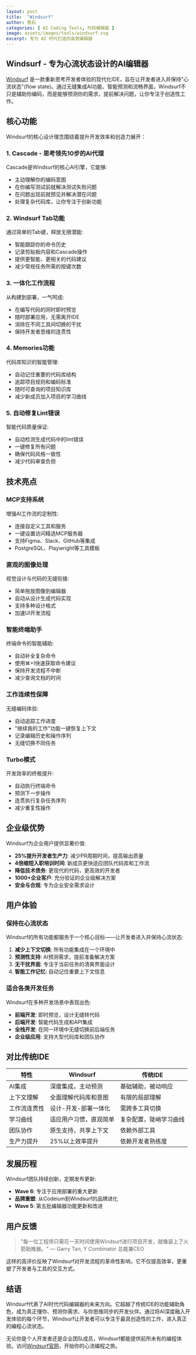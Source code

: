 ```yaml
---
layout: post
title:  "Windsurf"
author: 黑石
categories: [ AI Coding Tools, 代码编辑器 ]
image: assets/images/tools/windsurf.svg
excerpt: 专为 AI 时代打造的高效编辑器
---
```


## Windsurf - 专为心流状态设计的AI编辑器

[Windsurf](https://windsurf.com/) 是一款重新思考开发者体验的现代化IDE，旨在让开发者进入并保持"心流状态"(flow state)。通过无缝集成AI功能、智能预测和流畅界面，Windsurf不只是辅助你编码，而是能够预测你的需求，提前解决问题，让你专注于创造性工作。

## 核心功能

Windsurf的核心设计理念围绕着提升开发效率和创造力展开：

### 1. Cascade - 思考领先10步的AI代理

Cascade是Windsurf的核心AI引擎，它能够:
- 主动理解你的编码意图
- 在你编写测试前就解决测试失败问题
- 在问题出现前就预见并解决潜在问题
- 处理复杂代码库，让你专注于创新功能

### 2. Windsurf Tab功能

通过简单的Tab键，释放无限潜能:
- 智能跟踪你的命令历史
- 记录剪贴板内容和Cascade操作
- 提供更智能、更相关的代码建议
- 减少常规任务所需的按键次数

### 3. 一体化工作流程

从构建到部署，一气呵成:
- 在编写代码的同时即时预览
- 随时部署应用，无需离开IDE
- 消除在不同工具间切换的干扰
- 保持开发者思维的连贯性

### 4. Memories功能

代码库知识的智能管理:
- 自动记住重要的代码库结构
- 追踪项目规则和编码标准
- 随时可查询的项目知识库
- 减少新成员加入项目的学习曲线

### 5. 自动修复Lint错误

智能代码质量保证:
- 自动检测生成代码中的lint错误
- 一键修复所有问题
- 确保代码风格一致性
- 减少代码审查负担

## 技术亮点

### MCP支持系统

增强AI工作流的定制性:
- 连接自定义工具和服务
- 一键设置访问精选MCP服务器
- 支持Figma、Slack、GitHub等集成
- PostgreSQL、Playwright等工具模板

### 直观的图像处理

视觉设计与代码的无缝衔接:
- 简单拖放图像到编辑器
- 自动从设计生成代码实现
- 支持多种设计格式
- 加速UI开发流程

### 智能终端助手

终端命令的智能辅助:
- 自动补全复杂命令
- 使用⌘+I快速获取命令建议
- 保持开发流程不中断
- 减少查询文档的时间

### 工作连续性保障

无缝编码体验:
- 自动追踪工作进度
- "继续我的工作"功能一键恢复上下文
- 记录编辑历史和操作序列
- 无缝切换不同任务

### Turbo模式

开发效率的终极提升:
- 自动执行终端命令
- 预测下一步操作
- 连贯执行复杂任务序列
- 减少重复性操作

## 企业级优势

Windsurf为企业用户提供显著价值:

- **25%提升开发者生产力**: 减少PR周期时间，提高输出质量
- **4倍缩短入职培训时间**: 新成员更快适应团队代码库和工作流
- **降低技术债务**: 更现代的代码，更高效的开发者
- **1000+企业客户**: 充分验证的企业级解决方案
- **安全与合规**: 专为企业安全需求设计

## 用户体验

### 保持在心流状态

Windsurf的所有功能都服务于一个核心目标——让开发者进入并保持心流状态:

1. **减少上下文切换**: 所有功能集成在一个环境中
2. **预测性支持**: AI预测需求，提前准备解决方案
3. **无干扰界面**: 专注于当前任务的清爽界面设计
4. **智能工作记忆**: 自动记住重要上下文信息

### 适合各类开发任务

Windsurf在多种开发场景中表现出色:

- **前端开发**: 即时预览，设计无缝转代码
- **后端开发**: 智能代码生成和API集成
- **全栈开发**: 在同一环境中无缝切换前后端任务
- **企业级应用**: 支持大型代码库和团队协作

## 对比传统IDE

| 特性 | Windsurf | 传统IDE |
|------|----------|---------|
| AI集成 | 深度集成，主动预测 | 基础辅助，被动响应 |
| 上下文理解 | 全面理解代码库和意图 | 有限的局部理解 |
| 工作流连贯性 | 设计-开发-部署一体化 | 需跨多工具切换 |
| 学习曲线 | 适应用户习惯，直观简单 | 复杂配置，陡峭学习曲线 |
| 团队协作 | 原生支持，共享上下文 | 依赖外部工具 |
| 生产力提升 | 25%以上效率提升 | 依赖开发者熟练度 |

## 发展历程

Windsurf团队持续创新，定期发布更新:

- **Wave 6**: 专注于应用部署的重大更新
- **品牌重塑**: 从Codeium到Windsurf的品牌进化
- **Wave 5**: 第五批编辑器功能更新和改进

## 用户反馈

> "每一位工程师只需花一天时间使用Windsurf进行项目开发，就像装上了火箭助推器。"
> — Garry Tan, Y Combinator 总裁兼CEO

这样的高评价反映了Windsurf对开发流程的革命性影响，它不仅提高效率，更重塑了开发者与工具的交互方式。

## 结语

Windsurf代表了AI时代代码编辑器的未来方向。它超越了传统IDE的功能辅助角色，成为真正懂你、预测你需求、与你思维同步的开发伙伴。通过将AI深度融入开发体验的每个环节，Windsurf让开发者可以专注于最具创造性的工作，进入真正的编程心流状态。

无论你是个人开发者还是企业团队成员，Windsurf都能提供前所未有的编程体验。访问[Windsurf官网](https://windsurf.com/)，开始你的心流编程之旅。 